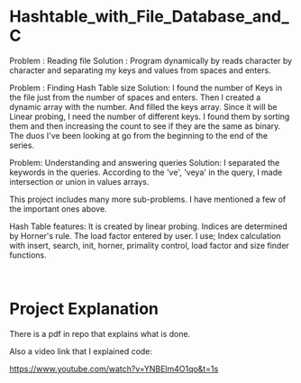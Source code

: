 # Hashtable_with_File_Database_and_C

Problem : Reading file
Solution : Program dynamically by reads character by character and separating my keys and values ​​from spaces and enters.

Problem : Finding Hash Table size
Solution: I found the number of Keys in the file just from the number of spaces and enters. Then I created a dynamic array with the number. And filled the keys array.
Since it will be Linear probing, I need the number of different keys. I found them by sorting them and then increasing the count to see if they are the same as binary.
The duos I've been looking at go from the beginning to the end of the series.

Problem: Understanding and answering queries
Solution: I separated the keywords in the queries. According to the 've', 'veya' in the query, I made intersection or union in values ​​arrays.

This project includes many more sub-problems. I have mentioned a few of the important ones above.

Hash Table features:
It is created by linear probing. Indices are determined by Horner's rule. The load factor entered by user. I use; Index calculation with insert, search, init, horner, primality
control, load factor and size finder functions.


&nbsp;
# Project Explanation
There is a pdf in repo that explains what is done.

Also a video link that I explained code:

https://www.youtube.com/watch?v=YNBElm4O1qo&t=1s